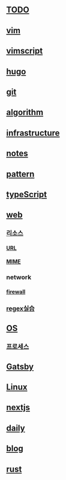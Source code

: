 ## [TODO](TODO)

## [vim](vim.md)

## [vimscript](vimscript.md)

## [hugo](hugo.md)

## [git](git.md)

## [algorithm](algorithm.md)

## [infrastructure](infrastructure.md)

## [notes](notes.md)

## [pattern](pattern.md)

## [typeScript](typeScript.md)

## [web](web.md)

### [리소스](리소스.md)

#### [URL](URL.md)

#### [MIME](MIME.md)

### network

#### [firewall](firewall)

### [regex실습](regex실습.md)

## [OS](OS.md)

### [프로세스](프로세스.md)

## [Gatsby](Gatsby.md)

## [Linux](Linux.md)

## [nextjs](nextjs)

## [daily](daily.md)

## [blog](blog)

## [rust](rust)

